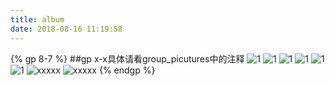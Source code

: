 ```yaml
---
title: album
date: 2018-08-16 11:19:58
---
```

<style>

</style>
{% gp 8-7 %}  ##gp x-x具体请看group_picutures中的注释
![1](https://cdn.stocksnap.io/img-thumbs/960w/BUI8ASSJRG.jpg "capture")
![1](https://cdn.stocksnap.io/img-thumbs/960w/BUI8ASSJRG.jpg "test")
![1](https://cdn.stocksnap.io/img-thumbs/960w/BUI8ASSJRG.jpg)
![1](https://cdn.stocksnap.io/img-thumbs/960w/BUI8ASSJRG.jpg)
![1](https://cdn.stocksnap.io/img-thumbs/960w/BUI8ASSJRG.jpg)
![1](https://cdn.stocksnap.io/img-thumbs/960w/BUI8ASSJRG.jpg)
![xxxxx](https://cdn.stocksnap.io/img-thumbs/960w/BUI8ASSJRG.jpg)
![xxxxx](https://cdn.stocksnap.io/img-thumbs/960w/BUI8ASSJRG.jpg)
{% endgp %}